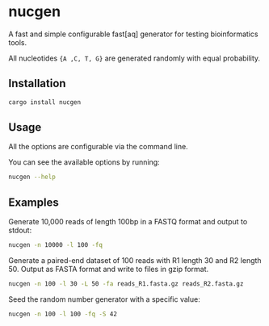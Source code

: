 # nucgen

A fast and simple configurable fast[aq] generator for testing bioinformatics tools.

All nucleotides `{A ,C, T, G}` are generated randomly with equal probability.

## Installation

```bash
cargo install nucgen
```

## Usage

All the options are configurable via the command line.

You can see the available options by running:

```bash
nucgen --help
```
## Examples

Generate 10,000 reads of length 100bp in a FASTQ format and output to stdout:

```bash
nucgen -n 10000 -l 100 -fq
```

Generate a paired-end dataset of 100 reads with R1 length 30 and R2 length 50.
Output as FASTA format and write to files in gzip format.

```bash
nucgen -n 100 -l 30 -L 50 -fa reads_R1.fasta.gz reads_R2.fasta.gz
```

Seed the random number generator with a specific value:

```bash
nucgen -n 100 -l 100 -fq -S 42
```
